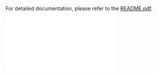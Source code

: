 
For detailed documentation, please refer to the [README.pdf](./README.pdf).

![Preview of README.pdf](./README.pdf)
